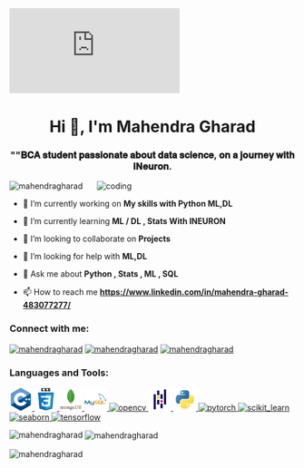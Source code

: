 ![logo](https://www.freepik.com/free-photo/rear-view-programmer-working-all-night-long_5698334.htm#query=coding%20background&position=16&from_view=keyword&track=ais)
<h1 align="center">Hi 👋, I'm Mahendra Gharad</h1>
<h3 align="center">""𝐁𝐂𝐀 𝐬𝐭𝐮𝐝𝐞𝐧𝐭 𝐩𝐚𝐬𝐬𝐢𝐨𝐧𝐚𝐭𝐞 𝐚𝐛𝐨𝐮𝐭 𝐝𝐚𝐭𝐚 𝐬𝐜𝐢𝐞𝐧𝐜𝐞, 𝐨𝐧 𝐚 𝐣𝐨𝐮𝐫𝐧𝐞𝐲 𝐰𝐢𝐭𝐡 𝐢𝐍𝐞𝐮𝐫𝐨𝐧.</h3>

<img align="right" alt="coding" width="350" src="https://user-images.githubusercontent.com/55389276/140866485-8fb1c876-9a8f-4d6a-98dc-08c4981eaf70.gif">

<p align="left"> <img src="https://komarev.com/ghpvc/?username=mahendragharad&label=Profile%20views&color=0e75b6&style=flat" alt="mahendragharad" /> </p>

- 🔭 I’m currently working on **My skills with Python ML,DL**

- 🌱 I’m currently learning **ML / DL , Stats With INEURON**

- 👯 I’m looking to collaborate on **Projects**

- 🤝 I’m looking for help with **ML,DL**

- 💬 Ask me about **Python , Stats , ML , SQL**

- 📫 How to reach me **https://www.linkedin.com/in/mahendra-gharad-483077277/**

<h3 align="left">Connect with me:</h3>
<p align="left">
<a href="https://linkedin.com/in/mahendragharad" target="blank"><img align="center" src="https://raw.githubusercontent.com/rahuldkjain/github-profile-readme-generator/master/src/images/icons/Social/linked-in-alt.svg" alt="mahendragharad" height="30" width="40" /></a>
<a href="https://fb.com/mahendragharad" target="blank"><img align="center" src="https://raw.githubusercontent.com/rahuldkjain/github-profile-readme-generator/master/src/images/icons/Social/facebook.svg" alt="mahendragharad" height="30" width="40" /></a>
<a href="https://instagram.com/mahendragharad" target="blank"><img align="center" src="https://raw.githubusercontent.com/rahuldkjain/github-profile-readme-generator/master/src/images/icons/Social/instagram.svg" alt="mahendragharad" height="30" width="40" /></a>
</p>

<h3 align="left">Languages and Tools:</h3>
<p align="left"> <a href="https://www.w3schools.com/cpp/" target="_blank" rel="noreferrer"> <img src="https://raw.githubusercontent.com/devicons/devicon/master/icons/cplusplus/cplusplus-original.svg" alt="cplusplus" width="40" height="40"/> </a> <a href="https://www.w3schools.com/css/" target="_blank" rel="noreferrer"> <img src="https://raw.githubusercontent.com/devicons/devicon/master/icons/css3/css3-original-wordmark.svg" alt="css3" width="40" height="40"/> </a> <a href="https://www.mongodb.com/" target="_blank" rel="noreferrer"> <img src="https://raw.githubusercontent.com/devicons/devicon/master/icons/mongodb/mongodb-original-wordmark.svg" alt="mongodb" width="40" height="40"/> </a> <a href="https://www.mysql.com/" target="_blank" rel="noreferrer"> <img src="https://raw.githubusercontent.com/devicons/devicon/master/icons/mysql/mysql-original-wordmark.svg" alt="mysql" width="40" height="40"/> </a> <a href="https://opencv.org/" target="_blank" rel="noreferrer"> <img src="https://www.vectorlogo.zone/logos/opencv/opencv-icon.svg" alt="opencv" width="40" height="40"/> </a> <a href="https://pandas.pydata.org/" target="_blank" rel="noreferrer"> <img src="https://raw.githubusercontent.com/devicons/devicon/2ae2a900d2f041da66e950e4d48052658d850630/icons/pandas/pandas-original.svg" alt="pandas" width="40" height="40"/> </a> <a href="https://www.python.org" target="_blank" rel="noreferrer"> <img src="https://raw.githubusercontent.com/devicons/devicon/master/icons/python/python-original.svg" alt="python" width="40" height="40"/> </a> <a href="https://pytorch.org/" target="_blank" rel="noreferrer"> <img src="https://www.vectorlogo.zone/logos/pytorch/pytorch-icon.svg" alt="pytorch" width="40" height="40"/> </a> <a href="https://scikit-learn.org/" target="_blank" rel="noreferrer"> <img src="https://upload.wikimedia.org/wikipedia/commons/0/05/Scikit_learn_logo_small.svg" alt="scikit_learn" width="40" height="40"/> </a> <a href="https://seaborn.pydata.org/" target="_blank" rel="noreferrer"> <img src="https://seaborn.pydata.org/_images/logo-mark-lightbg.svg" alt="seaborn" width="40" height="40"/> </a> <a href="https://www.tensorflow.org" target="_blank" rel="noreferrer"> <img src="https://www.vectorlogo.zone/logos/tensorflow/tensorflow-icon.svg" alt="tensorflow" width="40" height="40"/> </a> </p>

<p><img align="left" src="https://github-readme-stats.vercel.app/api/top-langs?username=mahendragharad&show_icons=true&locale=en&layout=compact" alt="mahendragharad" /></p>

<p>&nbsp;<img align="center" src="https://github-readme-stats.vercel.app/api?username=mahendragharad&show_icons=true&locale=en" alt="mahendragharad" /></p>

<p><img align="center" src="https://github-readme-streak-stats.herokuapp.com/?user=mahendragharad&" alt="mahendragharad" /></p>

